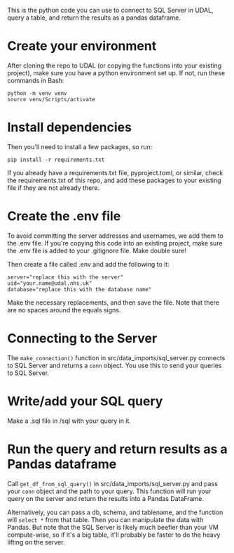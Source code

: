 This is the python code you can use to connect to SQL Server in UDAL, query a table, and return the results as a pandas dataframe.

# Create your environment

After cloning the repo to UDAL (or copying the functions into your existing project), make sure you have a python environment set up. If not, run these commands in Bash:

```
python -m venv venv
source venv/Scripts/activate
```

# Install dependencies

Then you'll need to install a few packages, so run:

```
pip install -r requirements.txt
```

If you already have a requirements.txt file, pyproject.toml, or similar, check the requirements.txt of this repo, and add these packages to your existing file if they are not already there.

# Create the .env file

To avoid committing the server addresses and usernames, we add them to the .env file. If you're copying this code into an existing project, make sure the .env file is added to your .gitignore file. Make double sure!

Then create a file called .env and add the following to it:

```
server="replace this with the server"
uid="your.name@udal.nhs.uk"
database="replace this with the database name"
```

Make the necessary replacements, and then save the file. Note that there are no spaces around the equals signs.

# Connecting to the Server

The `make_connection()` function in src/data_imports/sql_server.py connects to SQL Server and returns a `conn` object. You use this to send your queries to SQL Server.

# Write/add your SQL query

Make a .sql file in /sql with your query in it. 

# Run the query and return results as a Pandas dataframe

Call `get_df_from_sql_query()` in src/data_imports/sql_server.py and pass your `conn` object and the path to your query. This function will run your query on the server and return the results into a Pandas DataFrame. 

Alternatively, you can pass a db, schema, and tablename, and the function will `select *` from that table. Then you can manipulate the data with Pandas. But note that the SQL Server is likely much beefier than your VM compute-wise, so if it's a big table, it'll probably be faster to do the heavy lifting on the server.
